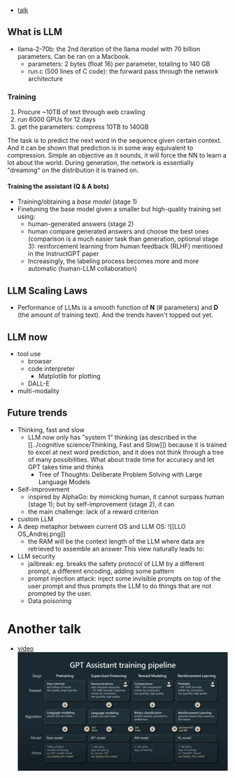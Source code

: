 - [talk](https://www.youtube.com/watch?v=zjkBMFhNj_g&t=6s)

## What is LLM
- llama-2-70b: the 2nd iteration of the llama model with 70 billion parameters. Can be ran on a Macbook. 
	- parameters: 2 bytes (float 16) per parameter, totaling to 140 GB
	- run.c (500 lines of C code): the forward pass through the network architecture

### Training 
1. Procure ~10TB of text through web crawling 
2. run 6000 GPUs for 12 days 
3. get the parameters: compress 10TB to 140GB

The task is to predict the next word in the sequence given certain context. And it can be shown that prediction is in some way equivalent to compression. Simple an objective as it sounds, it will force the NN to learn a lot about the world. During generation, the network is essentially "dreaming" on the distribution it is trained on. 

#### Training the assistant (Q & A bots)
- Training/obtaining a *base model* (stage 1)
- Finetuning the base model given a smaller but high-quality training set using:
	- human-generated answers (stage 2)
	- human compare generated answers and choose the best ones (comparison is a much easier task than generation, optional stage 3): reinforcement learning from human feedback (RLHF) mentioned in the InstructGPT paper 
	- Increasingly, the labeling process becomes more and more automatic (human-LLM collaboration)

## LLM Scaling Laws 
- Performance of LLMs is a smooth function of **N** (# parameters) and **D** (the amount of training text). And the trends haven't topped out yet.

## LLM now
- tool use 
	- browser
	- code interpreter
		- Matplotlib for plotting 
	- DALL-E
- multi-modality 

## Future trends
- Thinking, fast and slow
	- LLM now only has "system 1" thinking (as described in the [[../cognitive science/Thinking, Fast and Slow]]) because it is trained to excel at next word prediction, and it does not think through a tree of many possibilities. What about trade time for accuracy and let GPT takes time and thinks
		- Tree of Thoughts: Deliberate Problem Solving with Large Language Models
- Self-improvement 
	- inspired by AlphaGo: by mimicking human, it cannot surpass human (stage 1); but by self-improvement (stage 2), it can
	- the main challenge: lack of a reward criterion 
- custom LLM 
- A deep metaphor between current OS and LLM OS: ![[LLO OS_Andrej.png]]
	- the RAM will be the context length of the LLM where data are retrieved to assemble an answer
This view naturally leads to: 
- LLM security 
	- jailbreak: eg. breaks the safety protocol of LLM by a different prompt, a different encoding, adding some pattern
	- prompt injection attack: inject some invisible prompts on top of the user prompt and thus prompts the LLM to do things that are not prompted by the user.
	- Data poisoning


# Another talk
- [video](https://www.youtube.com/watch?v=bZQun8Y4L2A)
![](../../../LLM_training_pipeline.png)
